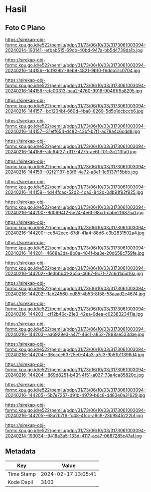 # Hasil

## Foto C Plano

https://sirekap-obj-formc.kpu.go.id/e522/pemilu/pdpr/31/73/06/10/03/3173061003094-20240214-193141--efbab515-69db-40bd-947a-bb5d4739da1b.jpg

https://sirekap-obj-formc.kpu.go.id/e522/pemilu/pdpr/31/73/06/10/03/3173061003094-20240216-144156--1c1929b1-9eb9-4821-9b10-f6dcb51c0704.jpg

https://sirekap-obj-formc.kpu.go.id/e522/pemilu/pdpr/31/73/06/10/03/3173061003094-20240216-144156--cfc00313-baa2-4760-9918-90461f9a8295.jpg

https://sirekap-obj-formc.kpu.go.id/e522/pemilu/pdpr/31/73/06/10/03/3173061003094-20240216-144157--bc1204bf-660d-4ba8-8269-5d5b1dcbccb6.jpg

https://sirekap-obj-formc.kpu.go.id/e522/pemilu/pdpr/31/73/06/10/03/3173061003094-20240216-144157--31eff654-d482-43bf-b7f1-ac78a4c6cdd8.jpg

https://sirekap-obj-formc.kpu.go.id/e522/pemilu/pdpr/31/73/06/10/03/3173061003094-20240216-144158--afc94f27-df17-4275-ae6f-f01c3c213fa0.jpg

https://sirekap-obj-formc.kpu.go.id/e522/pemilu/pdpr/31/73/06/10/03/3173061003094-20240216-144159--02f21197-b3f6-4e72-a8e1-1c6137f15bbb.jpg

https://sirekap-obj-formc.kpu.go.id/e522/pemilu/pdpr/31/73/06/10/03/3173061003094-20240216-144159--4d44fcac-52d2-4ca3-842d-0db91f92f925.jpg

https://sirekap-obj-formc.kpu.go.id/e522/pemilu/pdpr/31/73/06/10/03/3173061003094-20240216-144200--9d0694f2-5e24-4e6f-98cd-dabe2f6875a1.jpg

https://sirekap-obj-formc.kpu.go.id/e522/pemilu/pdpr/31/73/06/10/03/3173061003094-20240216-144200--ce842eec-67df-41a4-88d6-c3b2831502a4.jpg

https://sirekap-obj-formc.kpu.go.id/e522/pemilu/pdpr/31/73/06/10/03/3173061003094-20240216-144201--4668a3da-8b8a-484f-ba3e-20d658c759fe.jpg

https://sirekap-obj-formc.kpu.go.id/e522/pemilu/pdpr/31/73/06/10/03/3173061003094-20240216-144202--de3bbb41-3b5a-4667-9c7f-72c6d1a5d16a.jpg

https://sirekap-obj-formc.kpu.go.id/e522/pemilu/pdpr/31/73/06/10/03/3173061003094-20240216-144202--1ab24560-cd85-4b53-8f58-53aaad2e4674.jpg

https://sirekap-obj-formc.kpu.go.id/e522/pemilu/pdpr/31/73/06/10/03/3173061003094-20240216-144203--cf12b46c-21e3-42ea-9dea-c0238323411a.jpg

https://sirekap-obj-formc.kpu.go.id/e522/pemilu/pdpr/31/73/06/10/03/3173061003094-20240216-144203--aa6929e3-a47f-46c1-a852-7898ae533dae.jpg

https://sirekap-obj-formc.kpu.go.id/e522/pemilu/pdpr/31/73/06/10/03/3173061003094-20240216-144204--36ccce63-25e0-44a3-a7c3-9b51b11398d4.jpg

https://sirekap-obj-formc.kpu.go.id/e522/pemilu/pdpr/31/73/06/10/03/3173061003094-20240216-144204--869d8251-b43f-4f51-a037-73a4ca85820c.jpg

https://sirekap-obj-formc.kpu.go.id/e522/pemilu/pdpr/31/73/06/10/03/3173061003094-20240216-144205--5b7e7257-d91b-4979-b6c8-dd83e0a31629.jpg

https://sirekap-obj-formc.kpu.go.id/e522/pemilu/pdpr/31/73/06/10/03/3173061003094-20240216-144205--68a2b7f6-fc48-4fcc-a6c8-23b9845222bf.jpg

https://sirekap-obj-formc.kpu.go.id/e522/pemilu/pdpr/31/73/06/10/03/3173061003094-20240214-193034--9418a3a5-133d-4117-aca7-0687285c47af.jpg


## Metadata

| Key        | Value               |
| ---------- | ------------------- |
| Time Stamp | 2024-02-17 13:05:41 |
| Kode Dapil | 3103                |



